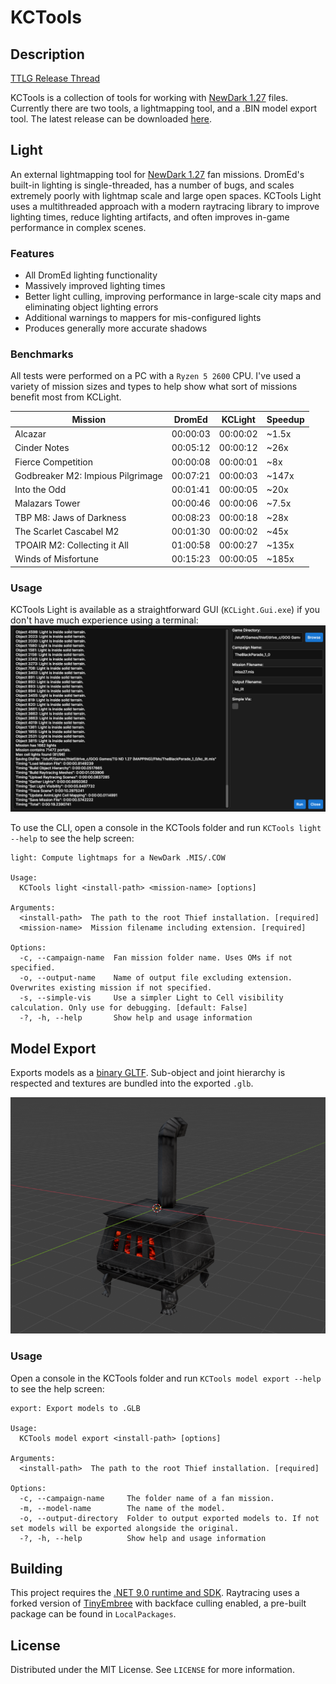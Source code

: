 # KCTools

## Description

[TTLG Release Thread](https://www.ttlg.com/forums/showthread.php?t=152903)

KCTools is a collection of tools for working with [NewDark 1.27](https://www.ttlg.com/forums/showthread.php?t=149856) files. Currently there are two tools, a lightmapping tool, and a .BIN model export tool. The latest release can be downloaded [here](https://github.com/JarrodDoyle/KeepersCompound.Lightmapper/releases/latest).

## Light

An external lightmapping tool for [NewDark 1.27](https://www.ttlg.com/forums/showthread.php?t=149856) fan missions. DromEd's built-in lighting is single-threaded, has a number of bugs, and scales extremely poorly with lightmap scale and large open spaces. KCTools Light uses a multithreaded approach with a modern raytracing library to improve lighting times, reduce lighting artifacts, and often improves in-game performance in complex scenes.

### Features

- All DromEd lighting functionality
- Massively improved lighting times
- Better light culling, improving performance in large-scale city maps and eliminating object lighting errors
- Additional warnings to mappers for mis-configured lights
- Produces generally more accurate shadows

### Benchmarks

All tests were performed on a PC with a `Ryzen 5 2600` CPU. I've used a variety of mission sizes and types to help show what sort of missions benefit most from KCLight.

| Mission                           | DromEd   | KCLight  | Speedup |
|-----------------------------------|----------|----------|---------|
| Alcazar                           | 00:00:03 | 00:00:02 | ~1.5x   |
| Cinder Notes                      | 00:05:12 | 00:00:12 | ~26x    |
| Fierce Competition                | 00:00:08 | 00:00:01 | ~8x     |
| Godbreaker M2: Impious Pilgrimage | 00:07:21 | 00:00:03 | ~147x   |
| Into the Odd                      | 00:01:41 | 00:00:05 | ~20x    |
| Malazars Tower                    | 00:00:46 | 00:00:06 | ~7.5x   |
| TBP M8: Jaws of Darkness          | 00:08:23 | 00:00:18 | ~28x    |
| The Scarlet Cascabel M2           | 00:01:30 | 00:00:02 | ~45x    |
| TPOAIR M2: Collecting it All      | 01:00:58 | 00:00:27 | ~135x   |
| Winds of Misfortune               | 00:15:23 | 00:00:05 | ~185x   |

### Usage

KCTools Light is available as a straightforward GUI (`KCLight.Gui.exe`) if you don't have much experience using a terminal:
![GUI.png](docs/GUI.png)

To use the CLI, open a console in the KCTools folder and run `KCTools light --help` to see the help screen:
```
light: Compute lightmaps for a NewDark .MIS/.COW

Usage:
  KCTools light <install-path> <mission-name> [options]

Arguments:
  <install-path>  The path to the root Thief installation. [required]
  <mission-name>  Mission filename including extension. [required]

Options:
  -c, --campaign-name  Fan mission folder name. Uses OMs if not specified.
  -o, --output-name    Name of output file excluding extension. Overwrites existing mission if not specified.
  -s, --simple-vis     Use a simpler Light to Cell visibility calculation. Only use for debugging. [default: False]
  -?, -h, --help       Show help and usage information
```

## Model Export

Exports models as a [binary GLTF](https://en.wikipedia.org/wiki/GlTF). Sub-object and joint hierarchy is respected and textures are bundled into the exported `.glb`.

![model_export_blender.png](docs/model_export_blender.png)

### Usage

Open a console in the KCTools folder and run `KCTools model export --help` to see the help screen:

```
export: Export models to .GLB

Usage:
  KCTools model export <install-path> [options]

Arguments:
  <install-path>  The path to the root Thief installation. [required]

Options:
  -c, --campaign-name     The folder name of a fan mission.
  -m, --model-name        The name of the model.
  -o, --output-directory  Folder to output exported models to. If not set models will be exported alongside the original.
  -?, -h, --help          Show help and usage information
```

## Building

This project requires the [.NET 9.0 runtime and SDK](https://dotnet.microsoft.com/en-us/download/dotnet/9.0). Raytracing uses a forked version of [TinyEmbree](https://github.com/pgrit/TinyEmbree) with backface culling enabled, a pre-built package can be found in `LocalPackages`.

## License

Distributed under the MIT License. See `LICENSE` for more information.